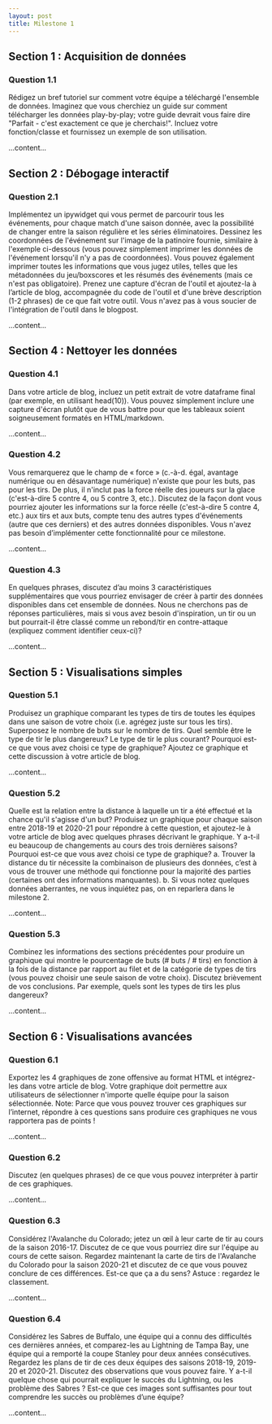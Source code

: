 ```yaml
---
layout: post
title: Milestone 1
---
```


## Section 1 : Acquisition de données

### Question 1.1

<div class="message">
    Rédigez un bref tutoriel sur comment votre équipe a téléchargé l'ensemble de données. Imaginez que vous cherchiez un guide sur comment télécharger les données play-by-play; votre guide devrait vous faire dire "Parfait - c'est exactement ce que je cherchais!". Incluez votre fonction/classe et fournissez un exemple de son utilisation.
</div>

...content...


## Section 2 : Débogage interactif

### Question 2.1

<div class="message">
    Implémentez un ipywidget qui vous permet de parcourir tous les événements, pour chaque match d'une saison donnée, avec la possibilité de changer entre la saison régulière et les séries éliminatoires. Dessinez les coordonnées de l'événement sur l'image de la patinoire fournie, similaire à l'exemple ci-dessous (vous pouvez simplement imprimer les données de l'événement lorsqu'il n'y a pas de coordonnées). Vous pouvez également imprimer toutes les informations que vous jugez utiles, telles que les métadonnées du jeu/boxscores et les résumés des événements (mais ce n'est pas obligatoire). Prenez une capture d'écran de l'outil et ajoutez-la à l’article de blog, accompagnée du code de l'outil et d'une brève description (1-2 phrases) de ce que fait votre outil. Vous n'avez pas à vous soucier de l'intégration de l'outil dans le blogpost.
</div>

...content...

## Section 4 : Nettoyer les données

### Question 4.1
<div class="message">
    Dans votre article de blog, incluez un petit extrait de votre dataframe final (par exemple, en utilisant head(10)). Vous pouvez simplement inclure une capture d'écran plutôt que de vous battre pour que les tableaux soient soigneusement formatés en HTML/markdown.
</div>

...content...

### Question 4.2
<div class="message">
    Vous remarquerez que le champ de « force » (c.-à-d. égal, avantage numérique ou en désavantage numérique) n'existe que pour les buts, pas pour les tirs. De plus, il n'inclut pas la force réelle des joueurs sur la glace (c'est-à-dire 5 contre 4, ou 5 contre 3, etc.). Discutez de la façon dont vous pourriez ajouter les informations sur la force réelle (c'est-à-dire 5 contre 4, etc.) aux tirs et aux buts, compte tenu des autres types d'événements (autre que ces derniers) et des autres données disponibles. Vous n'avez pas besoin d’implémenter cette fonctionnalité pour ce milestone.
</div>

...content...

### Question 4.3
<div class="message">
    En quelques phrases, discutez d’au moins 3 caractéristiques supplémentaires que vous pourriez envisager de créer à partir des données disponibles dans cet ensemble de données. Nous ne cherchons pas de réponses particulières, mais si vous avez besoin d'inspiration, un tir ou un but pourrait-il être classé comme un rebond/tir en contre-attaque (expliquez comment identifier ceux-ci)?
</div>

...content...


## Section 5 : Visualisations simples

### Question 5.1
<div class="message">
    Produisez un graphique comparant les types de tirs de toutes les équipes dans une saison de votre choix (i.e. agrégez juste sur tous les tirs). Superposez le nombre de buts sur le nombre de tirs. Quel semble être le type de tir le plus dangereux? Le type de tir le plus courant? Pourquoi est-ce que vous avez choisi ce type de graphique? Ajoutez ce graphique et cette discussion à votre article de blog.
</div>

...content...

### Question 5.2
<div class="message">
    Quelle est la relation entre la distance à laquelle un tir a été effectué et la chance qu'il s'agisse d'un but? Produisez un graphique pour chaque saison entre 2018-19 et 2020-21 pour répondre à cette question, et ajoutez-le à votre article de blog avec quelques phrases décrivant le graphique. Y a-t-il eu beaucoup de changements au cours des trois dernières saisons? Pourquoi est-ce que vous avez choisi ce type de graphique?
        a.	Trouver la distance du tir nécessite la combinaison de plusieurs des données, c’est à vous de trouver une méthode qui fonctionne pour la majorité des parties (certaines ont des informations manquantes).
        b.	Si vous notez quelques données aberrantes, ne vous inquiétez pas, on en reparlera dans le milestone 2.

</div>

...content...

### Question 5.3
<div class="message">
    Combinez les informations des sections précédentes pour produire un graphique qui montre le pourcentage de buts (# buts / # tirs) en fonction à la fois de la distance par rapport au filet et de la catégorie de types de tirs (vous pouvez choisir une seule saison de votre choix). Discutez brièvement de vos conclusions. Par exemple, quels sont les types de tirs les plus dangereux?
</div>

...content...


## Section 6 : Visualisations avancées

### Question 6.1
<div class="message">
    Exportez les 4 graphiques de zone offensive au format HTML et intégrez-les dans votre article de blog. Votre graphique doit permettre aux utilisateurs de sélectionner n'importe quelle équipe pour la saison sélectionnée.
    Note: Parce que vous pouvez trouver ces graphiques sur l’internet, répondre à ces questions sans produire ces graphiques ne vous rapportera pas de points !
</div>

...content...

### Question 6.2
<div class="message">
    Discutez (en quelques phrases) de ce que vous pouvez interpréter à partir de ces graphiques.
</div>

...content...

### Question 6.3
<div class="message">
    Considérez l'Avalanche du Colorado; jetez un œil à leur carte de tir au cours de la saison 2016-17. Discutez de ce que vous pourriez dire sur l'équipe au cours de cette saison. Regardez maintenant la carte de tirs de l'Avalanche du Colorado pour la saison 2020-21 et discutez de ce que vous pouvez conclure de ces différences. Est-ce que ça a du sens? Astuce : regardez le classement.
</div>

...content...

### Question 6.4
<div class="message">
    Considérez les Sabres de Buffalo, une équipe qui a connu des difficultés ces dernières années, et comparez-les au Lightning de Tampa Bay, une équipe qui a remporté la coupe Stanley pour deux années consécutives. Regardez les plans de tir de ces deux équipes des saisons 2018-19, 2019-20 et 2020-21. Discutez des observations que vous pouvez faire. Y a-t-il quelque chose qui pourrait expliquer le succès du Lightning, ou les problème des Sabres ? Est-ce que ces images sont suffisantes pour tout comprendre les succès ou problèmes d’une équipe?
</div>

...content...
